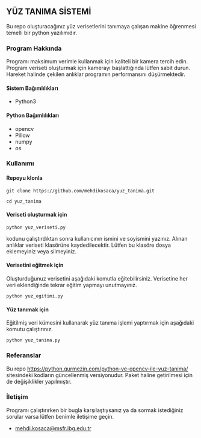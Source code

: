 ## YÜZ TANIMA SİSTEMİ
Bu repo oluşturacağınız yüz verisetlerini tanımaya çalışan makine öğrenmesi temelli bir python yazılımıdır. 

### Program Hakkında
Programı maksimum verimle kullanmak için kaliteli bir kamera tercih edin. Program veriseti oluşturmak için kamerayı başlattığında lütfen sabit durun. Hareket halinde çekilen anlıklar programın performansını düşürmektedir. 

#### Sistem Bağımlılıkları
* Python3
#### Python Bağımlılıkları
* opencv
* Pillow
* numpy
* os

### Kullanımı
#### Repoyu klonla
```
git clone https://github.com/mehdikosaca/yuz_tanima.git
```
```
cd yuz_tanima
```
#### Veriseti oluşturmak için
```
python yuz_veriseti.py
```
kodunu çalıştırdıktan sonra kullanıcının ismini ve soyismini yazınız. Alınan anlıklar veriseti klasörüne kaydedilecektir. Lütfen bu klasöre dosya eklemeyiniz veya silmeyiniz.

#### Verisetini eğitmek için
Oluşturduğunuz verisetini aşağıdaki komutla eğitebilirsiniz. Verisetine her veri eklendiğinde tekrar eğitim yapmayı unutmayınız.
```
python yuz_egitimi.py
```

#### Yüz tanımak için
Eğitilmiş veri kümesini kullanarak yüz tanıma işlemi yaptırmak için aşağıdaki komutu çalıştırınız.
```
python yuz_tanima.py
```

### Referanslar
Bu repo https://python.gurmezin.com/python-ve-opencv-ile-yuz-tanima/ sitesindeki kodların güncellenmiş versiyonudur. Paket haline getirilmesi için de değişiklikler yapılmıştır. 

### İletişim
Programı çalıştırırken bir bugla karşılaştıysanız ya da sormak istediğiniz sorular varsa lütfen benimle iletişime geçin.
* mehdi.kosaca@msfr.ibg.edu.tr 
